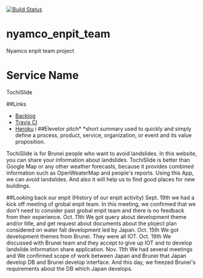 [![Build Status](https://travis-ci.org/nyamco-enpit/TochiSlide.svg?branch=master)](https://travis-ci.org/nyamco-enpit/TochiSlide)

# nyamco_enpit_team
Nyamco enpit team project

# Service Name
TochiSlide

##Links
- [Backlog](https://trello.com/b/8wf5MqEp/aiit-enpit-2016-nyamco)
- [Travis CI](https://travis-ci.org/nyamco-enpit/TochiSlide)
- [Heroku](https://polar-taiga-41162.herokuapp.com/tochi_slide/index)
i
##Elevetor pitch*
 *short summary used to quickly and simply define a process, product, service, organization, or event and its value proposition.
 
TochiSlide is for Brunei people who want to avoid landslides.
In this website, you can share your information about landslides. 
TochiSlide is better than Google Map or any other weather forecasts,
because it provides combined information such as OpenWeaterMap and people's reports. 
Using this App, we can avoid landslides. And also it will help us to find good places for new buildings.

##Looking back our enpit (History of our enpit activity)
Sept. 19th we had a kick off meeting of grobal enpit team. In this meeting, we confirmed that we don't need to consider past grobal enpit team and there is no feedback from their experience.
Oct. 11th We got query about development theme and/or title, and get request about documents about the ploject plan considered on water fall development led by Japan.
Oct. 15th We got development themes from Brunei. They were all IOT.
Oct. 19th We discussed with Brunei team and they accept to give up IOT and to develop landslide information share application.
Nov. 11th We had several meetings and We confirmed scope of work between Japan and Brunei that Japan develop DB and Brunei develop interface. And this day, we freezed Brunei's requirements about the DB which Japan develops.
